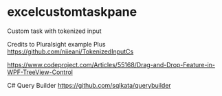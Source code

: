 # excelcustomtaskpane
Custom task with tokenized input

Credits to Pluralsight example
Plus 
https://github.com/niieani/TokenizedInputCs

https://www.codeproject.com/Articles/55168/Drag-and-Drop-Feature-in-WPF-TreeView-Control

C# Query Builder https://github.com/sqlkata/querybuilder
